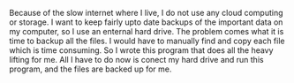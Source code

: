 Because of the slow internet where I live, I do not use any cloud computing or storage. I want to keep fairly upto date backups of the important data on my computer, so I use an enternal hard drive. The problem comes what it is time to backup all the files. I would have to manually find and copy each file which is time consuming. So I wrote this program that does all the heavy lifting for me. All I have to do now is conect my hard drive and run this program, and the files are backed up for me.
